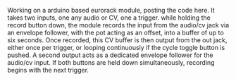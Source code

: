 Working on a arduino based eurorack module, posting the code here. It takes two inputs, one any audio or CV, one a trigger. while holding the record button down, the module records the input from the audio/cv jack via an envelope follower, with the pot acting as an offset, into a buffer of up to six seconds. Once recorded, this CV buffer is then output from the out jack, either once per trigger, or looping continuously if the cycle toggle button is pushed. A second output acts as a dedicated envelope follower for the audio/cv input. If both buttons are held down simultaneously, recording begins with the next trigger.

